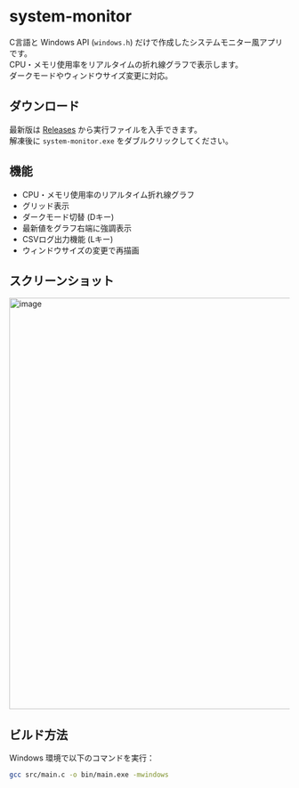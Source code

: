 # system-monitor

C言語と Windows API (`windows.h`) だけで作成したシステムモニター風アプリです。  
CPU・メモリ使用率をリアルタイムの折れ線グラフで表示します。  
ダークモードやウィンドウサイズ変更に対応。

## ダウンロード
最新版は [Releases](https://github.com/mizuki20070314/system-monitor/releases) から実行ファイルを入手できます。  
解凍後に `system-monitor.exe` をダブルクリックしてください。 

## 機能
- CPU・メモリ使用率のリアルタイム折れ線グラフ
- グリッド表示
- ダークモード切替 (Dキー)
- 最新値をグラフ右端に強調表示
- CSVログ出力機能 (Lキー)
- ウィンドウサイズの変更で再描画

## スクリーンショット
<img width="1178" height="739" alt="image" src="https://github.com/user-attachments/assets/adb10489-452b-4adb-8c30-f0bda6ecb5a3" />


## ビルド方法
Windows 環境で以下のコマンドを実行：
```bash
gcc src/main.c -o bin/main.exe -mwindows
